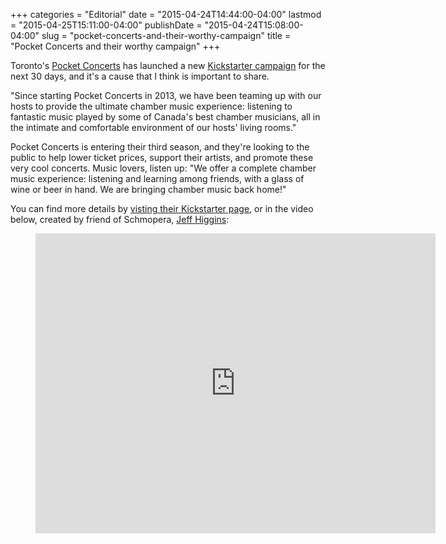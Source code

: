 +++
categories = "Editorial"
date = "2015-04-24T14:44:00-04:00"
lastmod = "2015-04-25T15:11:00-04:00"
publishDate = "2015-04-24T15:08:00-04:00"
slug = "pocket-concerts-and-their-worthy-campaign"
title = "Pocket Concerts and their worthy campaign"
+++

Toronto's [Pocket Concerts](http://www.pocketconcerts.ca/) has launched a new [Kickstarter campaign](https://www.kickstarter.com/projects/pocketconcerts/pocket-concerts-season-3-chamber-music-in-toronto) for the next 30 days, and it's a cause that I think is important to share.

"Since starting Pocket Concerts in 2013, we have been teaming up with our hosts to provide the ultimate chamber music experience: listening to fantastic music played by some of Canada's best chamber musicians, all in the intimate and comfortable environment of our hosts' living rooms."

Pocket Concerts is entering their third season, and they're looking to the public to help lower ticket prices, support their artists, and promote these very cool concerts. Music lovers, listen up: "We offer a complete chamber music experience: listening and learning among friends, with a glass of wine or beer in hand. We are bringing chamber music back home!"

You can find more details by [visting their Kickstarter page](https://www.kickstarter.com/projects/pocketconcerts/pocket-concerts-season-3-chamber-music-in-toronto), or in the video below, created by friend of Schmopera, [Jeff Higgins](http://jeffhiggins.ca):

<figure data-type="video">
<iframe width="640" height="480" src="https://www.kickstarter.com/projects/pocketconcerts/pocket-concerts-season-3-chamber-music-in-toronto/widget/video.html" frameborder="0" scrolling="no"> </iframe>
</figure>
